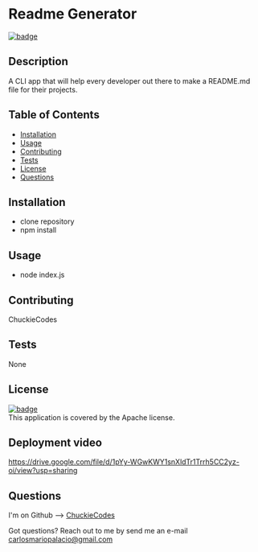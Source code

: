 
# Readme Generator

[![badge](https://img.shields.io/badge/license-Apache-brightgreen)](https://opensource.org/licenses/Apache)<br />

## Description
A CLI app that will help every developer out there to make a README.md file for their projects.

## Table of Contents

- [Installation](#installation)
- [Usage](#usage)
- [Contributing](#contributing)
- [Tests](#tests)
- [License](#license)
- [Questions](#questions)

## Installation
- clone repository
- npm install

## Usage
- node index.js

## Contributing
ChuckieCodes

## Tests
None


## License
[![badge](https://img.shields.io/badge/license-Apache-brightgreen)](https://opensource.org/licenses/Apache)
<br />
This application is covered by the Apache license.

## Deployment video
https://drive.google.com/file/d/1pYy-WGwKWY1snXldTr1Trrh5CC2yz-oi/view?usp=sharing

## Questions
I'm on Github --> [ChuckieCodes](https://github.com/ChuckieCodes)<br />

Got questions? Reach out to me by send me an e-mail carlosmariopalacio@gmail.com<br />
  
